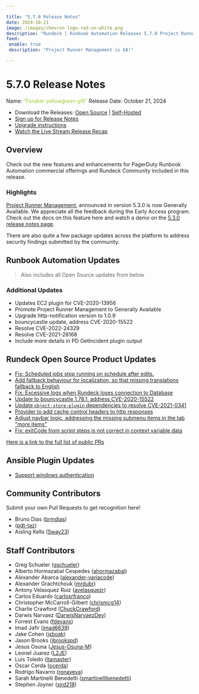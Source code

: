 ```yaml
---

title: "5.7.0 Release Notes"
date: 2024-10-21
image: /images/chevron-logo-red-on-white.png
description: "Rundeck | Runbook Automation Releases 5.7.0 Project Runner Management is now Generally Available!"
feed:
 enable: true
 description: "Project Runner Management is GA!"

---
```


# 5.7.0 Release Notes

Name: <span style="color: yellowgreen"><span class="glyphicon glyphicon-gift"></span> "Foraker yellowgreen gift"</span>
Release Date: October 21, 2024

- Download the Releases: [Open Source](https://www.rundeck.com/community-downloads/5.7.0) | [Self-Hosted](https://www.rundeck.com/enterprise-downloads/5.7.0)
- [Sign up for Release Notes](https://www.rundeck.com/release-notes-signup)
- [Upgrade instructions](/upgrading/index.md)
- [Watch the Live Stream Release Recap](https://www.youtube.com/watch?v=4Pcr1k0LDTQ)

<VidStack src="youtube/4Pcr1k0LDTQ"/>


## Overview

Check out the new features and enhancements for PagerDuty Runbook Automation commercial offerings and Rundeck Community included in this release.

### Highlights

[Project Runner Management](/administration/runner/runner-management/managing-runners.md#managing-runners-within-a-project), announced in version 5.3.0 is now Generally Available.  We appreciate all the feedback during the Early Access program.  Check out the docs on this feature here and watch a demo on the [5.3.0 release notes page](version-5.3.0.md).

There are also quite a few package updates across the platform to address security findings submitted by the community.

## Runbook Automation Updates

> Also includes all Open Source updates from below

### Additional Updates


* Updates EC2 plugin for CVE-2020-13956
* Promote Project Runner Management to Generally Available
* Upgrade http-notification version to 1.0.9
* bouncycastle update, address CVE-2020-15522
* Resolve CVE-2022-24329
* Resolve CVE-2021-28168 
* Include more details in PD GetIncident plugin output


## Rundeck Open Source Product Updates

* [Fix: Scheduled jobs stop running on schedule after edits.](https://github.com/rundeck/rundeck/pull/9390)
* [Add fallback behaviour for localization, so that missing translations fallback to English](https://github.com/rundeck/rundeck/pull/9387)
* [Fix: Excessive logs when Rundeck loses connection to Database](https://github.com/rundeck/rundeck/pull/9382)
* [Update to bouncycastle 1.78.1, address CVE-2020-15522](https://github.com/rundeck/rundeck/pull/9378)
* [Update `object-store-plugin` dependencies to resolve CVE-2021-0341](https://github.com/rundeck/rundeck/pull/9376)
* [Provider to add cache control headers to http responses](https://github.com/rundeck/rundeck/pull/9374)
* [Adjust navbar logic, addressing the missing submenu items in the tab &quot;more items&quot;](https://github.com/rundeck/rundeck/pull/9364)
* [Fix: exitCode from script steps is not correct in context variable data](https://github.com/rundeck/rundeck/pull/9240)


[Here is a link to the full list of public PRs](https://github.com/rundeck/rundeck/pulls?q=is%3Apr+milestone%3A5.7.0+is%3Aclosed)

## Ansible Plugin Updates
* [Support windows authentication](https://github.com/rundeck-plugins/ansible-plugin/pull/394)


## Community Contributors

Submit your own Pull Requests to get recognition here!

* Bruno Dias ([brmdias](https://github.com/brmdias))
*  ([pdt-taz](https://github.com/pdt-taz))
* Aisling Kells ([Sway23](https://github.com/Sway23))

## Staff Contributors

* Greg Schueler ([gschueler](https://github.com/gschueler))
* Alberto Hormazabal Cespedes ([ahormazabal](https://github.com/ahormazabal))
* Alexander Abarca ([alexander-variacode](https://github.com/alexander-variacode))
* Alexander Grachtchouk ([mrdubr](https://github.com/mrdubr))
* Antony Velasquez Ruiz ([avelasquezr](https://github.com/avelasquezr))
* Carlos Eduardo ([carlosrfranco](https://github.com/carlosrfranco))
* Christopher McCarroll-Gilbert ([chrismcg14](https://github.com/chrismcg14))
* Charlie Crawford ([ChuckCrawford](https://github.com/ChuckCrawford))
* Darwis Narvaez ([DarwisNarvaezDev](https://github.com/DarwisNarvaezDev))
* Forrest Evans ([fdevans](https://github.com/fdevans))
* Imad Jafir ([imad6639](https://github.com/imad6639))
* Jake Cohen ([jsboak](https://github.com/jsboak))
* Jason Brooks ([jbrookspd](https://github.com/jbrookspd))
* Jesus Osuna ([Jesus-Osuna-M](https://github.com/Jesus-Osuna-M))
* Leonel Juarez ([L2JE](https://github.com/L2JE))
* Luis Toledo ([ltamaster](https://github.com/ltamaster))
* Oscar Cerda ([ocerda](https://github.com/ocerda))
* Rodrigo Navarro ([ronaveva](https://github.com/ronaveva))
* Sarah Martinelli Benedetti ([smartinellibenedetti](https://github.com/smartinellibenedetti))
* Stephen Joyner ([sjrd218](https://github.com/sjrd218))
